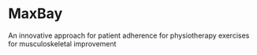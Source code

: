 # MaxBay
An innovative approach for patient adherence for physiotherapy exercises for musculoskeletal improvement
